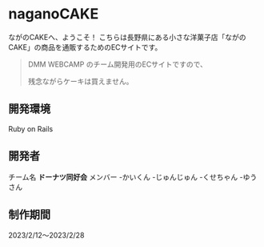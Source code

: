 # naganoCAKE

ながのCAKEへ、ようこそ！
こちらは長野県にある小さな洋菓子店「ながのCAKE」の商品を通販するためのECサイトです。

> DMM WEBCAMP のチーム開発用のECサイトですので、
>
> 残念ながらケーキは買えません。

## 開発環境
Ruby on Rails

## 開発者
チーム名
**ドーナツ同好会**
メンバー
-かいくん
-じゅんじゅん
-くせちゃん
-ゆうさん

## 制作期間
2023/2/12～2023/2/28

